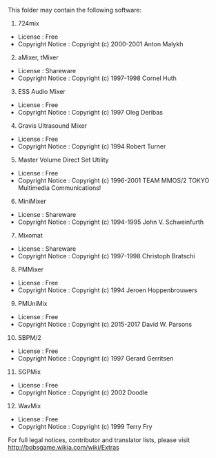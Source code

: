 This folder may contain the following software:

1. 724mix
- License : Free
- Copyright Notice : Copyright (c) 2000-2001 Anton Malykh
2. aMixer, tMixer
- License : Shareware
- Copyright Notice : Copyright (c) 1997-1998 Cornel Huth
3. ESS Audio Mixer
- License : Free 
- Copyright Notice : Copyright (c) 1997 Oleg Deribas
4. Gravis Ultrasound Mixer
- License : Free
- Copyright Notice : Copyright (c) 1994 Robert Turner
5. Master Volume Direct Set Utility
- License : Free
- Copyright Notice : Copyright (c) 1996-2001 TEAM MMOS/2 TOKYO Multimedia Communications!
6. MiniMixer
- License : Shareware
- Copyright Notice : Copyright (c) 1994-1995 John V. Schweinfurth
7. Mixomat
- License : Shareware
- Copyright Notice : Copyright (c) 1997-1998 Christoph Bratschi
8. PMMixer
- License : Free
- Copyright Notice : Copyright (c) 1994 Jeroen Hoppenbrouwers
9. PMUniMix
- License : Free
- Copyright Notice : Copyright (c) 2015-2017 David W. Parsons
10. SBPM/2
- License : Free
- Copyright Notice : Copyright (c) 1997 Gerard Gerritsen
11. SGPMix
- License : Free
- Copyright Notice : Copyright (c) 2002 Doodle
12. WavMix
- License : Free
- Copyright Notice : Copyright (c) 1999 Terry Fry

For full legal notices, contributor and translator lists, please visit http://bobsgame.wikia.com/wiki/Extras